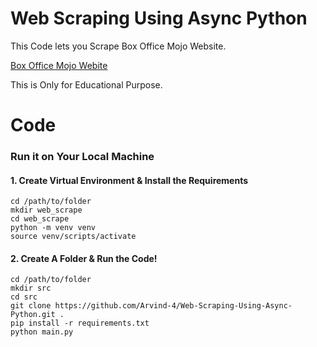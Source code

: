 # Web Scraping Using Async Python

This Code lets you Scrape Box Office Mojo Website. 

[Box Office Mojo Webite](https://www.boxofficemojo.com)

This is Only for Educational Purpose.

# Code

### Run it on Your Local Machine



#### 1. Create Virtual Environment & Install the Requirements

```
cd /path/to/folder
mkdir web_scrape
cd web_scrape
python -m venv venv
source venv/scripts/activate
```

#### 2. Create A Folder & Run the Code!
```
cd /path/to/folder
mkdir src
cd src 
git clone https://github.com/Arvind-4/Web-Scraping-Using-Async-Python.git .
pip install -r requirements.txt
python main.py
```
